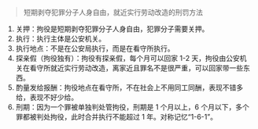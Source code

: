> 短期剥夺犯罪分子人身自由，就近实行劳动改造的刑罚方法

1. 关押：拘役是短期剥夺犯罪分子人身自由，犯罪分子需要关押。
2. 执行：执行主体是公安机关。
3. 执行地点：不是在公安局执行，而是在看守所执行。
4. 探亲假（拘役独有）：拘役有探亲假，每个月可以回家 1-2 天，拘役由公安机关在看守所就近实行劳动改造，离家近且罪名不是很严重，可以回家带一些东西。
5. 酌量发给报酬：拘役地点在看守所，不在社会上不用同工同酬，表现不错多给，表现不好少给。
6. 刑期：因为一个罪被单独判处管拘役，刑期是 1 个月以上，6 个月以下，多个罪都被判处拘役，此时合并执行不能超过 1 年。对称记忆“1-6-1”。
